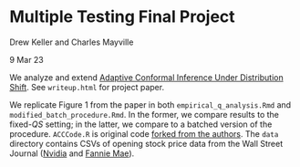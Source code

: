 # Multiple Testing Final Project

Drew Keller and Charles Mayville

9 Mar 23

We analyze and extend [Adaptive Conformal Inference Under Distribution Shift](https://arxiv.org/abs/2106.00170). See `writeup.html` for project paper.

We replicate Figure 1 from the paper in both `empirical_q_analysis.Rmd` and `modified_batch_procedure.Rmd`. In the former, we compare results to the fixed-_QS_ setting; in the latter, we compare to a batched version of the procedure. `ACCCode.R` is original code [forked from the authors](https://github.com/isgibbs/AdaptiveConformal). The `data` directory contains CSVs of opening stock price data from the Wall Street Journal ([Nvidia](https://www.wsj.com/market-data/quotes/NVDA/historical-prices) and [Fannie Mae](https://www.wsj.com/market-data/quotes/FNMA/historical-prices)). 